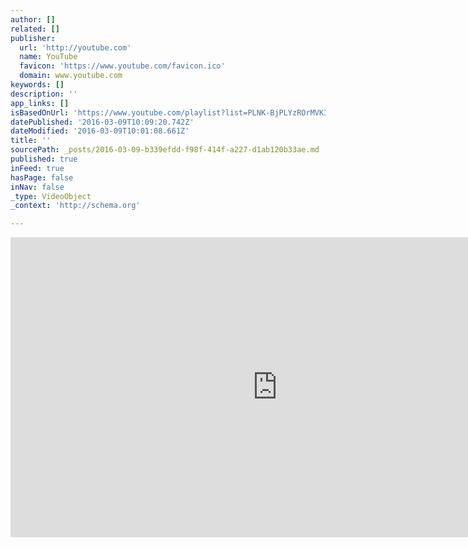 ```yaml
---
author: []
related: []
publisher:
  url: 'http://youtube.com'
  name: YouTube
  favicon: 'https://www.youtube.com/favicon.ico'
  domain: www.youtube.com
keywords: []
description: ''
app_links: []
isBasedOnUrl: 'https://www.youtube.com/playlist?list=PLNK-BjPLYzROrMVK35vPHQwScV2IZcZQc'
datePublished: '2016-03-09T10:09:20.742Z'
dateModified: '2016-03-09T10:01:08.661Z'
title: ''
sourcePath: _posts/2016-03-09-b339efdd-f98f-414f-a227-d1ab120b33ae.md
published: true
inFeed: true
hasPage: false
inNav: false
_type: VideoObject
_context: 'http://schema.org'

---
```

<iframe src="https://cdn.embedly.com/widgets/media.html?url=https%3A%2F%2Fwww.youtube.com%2Fplaylist%3Flist%3DPLNK-BjPLYzROrMVK35vPHQwScV2IZcZQc&amp;src=http%3A%2F%2Fwww.youtube.com%2Fembed%2Fvideoseries%3Flist%3DPLNK-BjPLYzROrMVK35vPHQwScV2IZcZQc&amp;type=text%2Fhtml&amp;key=b7d04c9b404c499eba89ee7072e1c4f7&amp;schema=youtube" width="853" height="480" scrolling="no" frameborder="0" allowfullscreen="allowfullscreen" style=""></iframe>